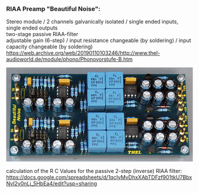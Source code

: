 ### RIAA Preamp "Beautiful Noise":  

Stereo module / 2 channels galvanically isolated / single ended inputs, single ended outputs  
two-stage passive RIAA-filter  
adjustable gain (6-step) / input resistance changeable (by soldering) / input capacity changeable (by soldering)  
https://web.archive.org/web/20190110103246/http://www.thel-audioworld.de/module/phono/Phonovorstufe-B.htm  
  
<img src="../../pics/Beautiful_noise__2020.jpg" />  
  
calculation of the R C Values for the passive 2-step (inverse) RIAA filter:  
https://docs.google.com/spreadsheets/d/1qcIyMvDhxXAbTDFzf901tkU7BbxNvI2y0nLj_5HbEa4/edit?usp=sharing  
  
